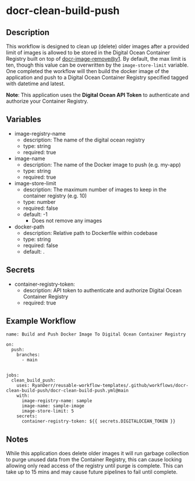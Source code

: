 # docr-clean-build-push

## Description
This workflow is designed to clean up (delete) older images after a provided limit of images is allowed to be stored in the Digital Ocean Container Registry
built on top of [docr-image-remove@v1](https://github.com/ripplr-io/docr-image-remove).
By default, the max limit is ten, though this value can be overwritten by the `image-store-limit` variable. One completed the workflow will then build the docker
image of the application and push to a Digital Ocean Container Registry specified tagged with datetime and latest.

**Note**: This application uses the **Digital Ocean API Token** to authenticate and authorize your Container Registry.

## Variables

- image-registry-name
    - description: The name of the digital ocean registry
    - type: string
    - required: true
- image-name
    - description: The name of the Docker image to push (e.g. my-app)
    - type: string
    - required: true
- image-store-limit
    - description: The maximum number of images to keep in the container registry (e.g. 10)
    - type: number
    - required: false
    - default: -1
        - Does not remove any images
- docker-path
    - description: Relative path to Dockerfile within codebase
    - type: string
    - required: false
    - default: .

## Secrets

- container-registry-token:
    - description: API token to authenticate and authorize Digital Ocean Container Registry
    - required: true

## Example Workflow

```
name: Build and Push Docker Image To Digital Ocean Container Registry

on:
  push:
    branches:
      - main


jobs:
  clean_build_push:
    uses: RyanDerr/reusable-workflow-templates/.github/workflows/docr-clean-build-push/docr-clean-build-push.yml@main
    with:
      image-registry-name: sample
      image-name: sample-image
      image-store-limit: 5
    secrets: 
      container-registry-token: ${{ secrets.DIGITALOCEAN_TOKEN }}
```

## Notes

While this application does delete older images it will run garbage collection to purge unused data from the
Container Registry, this can cause locking allowing only read access of the registry until purge is complete.
This can take up to 15 mins and may cause future pipelines to fail until complete.